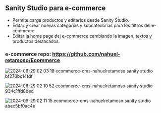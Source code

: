 ## Sanity Studio para e-commerce

- Permite carga productos y editarlos desde Sanity Studio.
- Editar y crear nuevas categorias y subcatedorias para los filtros del e-commerce
- Editar la home page del e-commerce cambiando la imagen, textos y productos destacados.

### e-commerce repo: https://github.com/nahuel-retamoso/Ecommerce

![2024-06-29 02 03 18 ecommerce-cms-nahuelretamoso sanity studio bf270bc14fdf](https://github.com/nahuel-retamoso/sanity-ecommerce-cm/assets/34424810/aa5ea32b-370c-4e4d-9920-4b036e0c1c84)

![2024-06-29 02 10 52 ecommerce-cms-nahuelretamoso sanity studio 934c1ffd8bed](https://github.com/nahuel-retamoso/sanity-ecommerce-cm/assets/34424810/a45dfdd9-0372-4cf9-ac1a-cda1fbc34205)

![2024-06-29 02 11 15 ecommerce-cms-nahuelretamoso sanity studio abec5bf0ac4e](https://github.com/nahuel-retamoso/sanity-ecommerce-cm/assets/34424810/68cbd3df-7964-46d5-91d9-bdc48186edb9)
